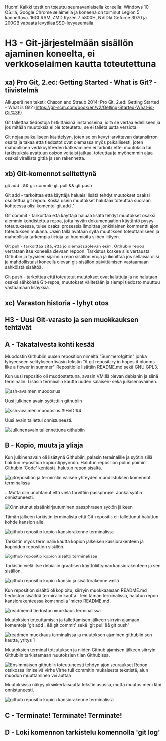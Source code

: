 Huom! Kaikki testit on toteuttu seuraavanlaisella koneella: Windows 10 OS:llä, Google Chrome selaimella ja koneena on toiminut Legion 5 kannettava. 16Gt RAM, AMD Ryzen 7 5800H, NVIDIA Geforce 3070 ja 200GB vapaata levytilaa SSD-levyasemalla.

# H3 - Git-järjestelmään sisällön ajaminen koneelta, ei verkkoselaimen kautta toteutettuna

## xa) Pro Git, 2.ed: Getting Started - What is Git? - tiivistelmä
Alkuperäinen teksti: Chacon and Straub 2014: Pro Git, 2.ed: Getting Started - What is Git?  (https://git-scm.com/book/en/v2/Getting-Started-What-is-Git%3F)

Git tallettaa tiedostoja hetkittäisinä instansseina, joita se vertaa edelliseen ja jos mitään muutoksia ei ole toteutettu, se ei talleta uutta versiota.

Git nojaa paikalliseen käsittelyyn, joten se on kevyt tarvittavan datansiirron osalta ja takaa että tiedostot ovat olemassa myös paikallisesti, joten mahdollinen verkkoyhteyden katkeaminen ei tarkoita ettei muutoksia tai tarkistuksia avattuun osioon voitaisi jatkaa, toteuttaa ja myöhemmin ajaa osaksi virallista gittiä ja sen rakennetta. 

## xb) Git-komennot selitettynä

git add . && git commit; git pull && git push

Git add - tarkoittaa että käyttäjä haluaisi lisätä tehdyt muutokset osaksi osoitettua git repoa. Koska usein muutokset halutaan toteuttaa suoraan kohteessa olisi komento 'git add .'

Git commit - tarkoittaa että käyttäjä haluaa lisätä tehdyt muutokset osaksi aiemmin kohdistettua repoa, jotta hyvän dokumentaation käytäntö pysyy toteutuksessa, tulee osaksi prosessia ilmoittaa jonkinlainen kommentti ajon toteutuksen mukana. Usein tällä avataan syitä muutoksen toteuttamiseen ja mahdollisia tarkempia tietoja tai huomioita siihen liittyen.

Git pull - tarkoittaa sitä, että jo olemassaolevan esim. Githubin repoa verrataan itse koneella olevaan repoon. Tarkistus koskee siis vertausta Githubin ja fyysisen sijainnin repo sisällön eroja ja ilmoittaa jos sellaisia olisi ja mahdollistaisi koneella olevan git-sisällön päivittämisen vastaamaan sähköistä sisältöä.

Git push - tarkoittaa että toteutetut muutokset ovat haluttuja ja ne halutaan osaksi sähköistä Git-repoa, muutokset välitetään ja aiempi tiedosto muuttuu vastaamaan lisäyksiä. 

## xc) Varaston historia - lyhyt otos


## H3 - Uusi Git-varasto ja sen muokkauksen tehtävät



## A - Takatalvesta kohti kesää

Muodostin Githubiin uuden reposition nimeltä "Summerofgittin" jonka lyhyeeseen selitykseen lisäsin tekstin "A git repository in hopes it blooms like a flower in summer".
Repositiolle lisättiin README.md sekä GNU GPL3.

Kun uusi repositio oli muodostettuna, avasin VM:llä olevan debianin ja siinä terminalin. Lisäsin terminalin kautta uuden salaisen- sekä julkisenavaimen.

![ssh-avaimen muodostus](https://github.com/Andtonyk/h1---Debian/assets/149326156/f4bb8b13-34cf-4a46-9d5c-704fb0f5554f)

Uusi julkinen avain syötettiin githubiin

![ssh-avaimen muodostus #!HvD!#4](https://github.com/Andtonyk/h1---Debian/assets/149326156/fb19d1dd-1a96-4603-865e-605e39045ab2)

Uusi avain tallettui onnistuneesti.

![Julkinenavain tallennettuna githubiin](https://github.com/Andtonyk/h1---Debian/assets/149326156/21bd48a6-864f-49b4-ab95-624b70a63872)

## B - Kopio, muuta ja yliaja

Kun julkinenavain oli lisättynä Githubiin, palasin terminalille ja syötin sillä halutun reposition kopiointipyynnön. Halutun reposition polun poimin Githubin 'Code' kentästä, halutun repon sisältä.

![gitreposition ja terminalin välisen yhteyden muodostuksen komennot terminalissa](https://github.com/Andtonyk/h1---Debian/assets/149326156/4039791d-827a-4fc7-ba2b-3c735a2f7e30)

...Mutta olin unohtanut että vielä tarvittiin passphrase. Jonka syötin onnistuneesti.

![Onnistunut sisäänkirjautuminen passphrasen syötön jälkeen](https://github.com/Andtonyk/h1---Debian/assets/149326156/2cd09792-4649-46c8-b438-5b9f7bb8df2b)

Tämän jälkeen tarkistin terminalista että Git-repositio oli tallettunut haluttun kohde kansion alle.

![github repositio kopion kansiorakenne terminalissa](https://github.com/Andtonyk/h1---Debian/assets/149326156/3c79f955-1c06-4c53-9a66-d35c551c1a64)

Tarkistin myös terminalin kautta kopion jälkeisen kansiorakenteen ja kopioidun reposition sisällön.

![github repositio kopion sisältö terminalissa](https://github.com/Andtonyk/h1---Debian/assets/149326156/9315bdd5-b84b-43bb-ae8b-28941f5419d0)

Tarkistin vielä itse debianin graafisen käyttöliittymän kansiorakenteen ja sen sisällön.

![github repositio kopion kansio ja sisältörakenne vmllä](https://github.com/Andtonyk/h1---Debian/assets/149326156/aa26ad89-0906-4694-9e25-52b52ade56d6)

Kun reposition sisältö oli kopioitu, siirryin muokkaamaan README.md tiedoston sisältöä terminalin kautta.
Tein tämän terminalissa, halutun repon kansiorakenteessa komennolla 'micro README.md'.

![readmemd tiedoston muokkaus terminalissa](https://github.com/Andtonyk/h1---Debian/assets/149326156/e31a4e87-8136-413a-b487-88cd0c13884f)

Muutoksien toteuttamisen ja tallettamisen jälkeen siirryin ajamaan komentoja 'git add . && git commit' sekä 'git pull && git push'

![readmen muokkaus terminalissa ja muutoksen ajaminen githubiin sen kautta, yritys 1](https://github.com/Andtonyk/h1---Debian/assets/149326156/685fbe22-c79e-4c07-bf77-3e3cde777222)

Muutoksien terminal toteutuksen ja niiden Github ajamisen jälkeen siirryin Githubiin tarkistamaan muutoksien tilan Githubissa.

![Ensimmäisen githubiin toteutuneesti tehdyn ajon seuraukset  Repon otsikossa ilmiselvä virhe  Virhe tuli commitin mukaisesta tekstistä, alun muodon muuttaminen voi auttaa](https://github.com/Andtonyk/h1---Debian/assets/149326156/dbbf5a78-4e42-4991-af18-d6e822a583a6)

Muutoksissa näkyy yksinkertaisuutta tekstin asussa, mutta muutos meni läpi onnistuneesti.

![github repositio kopion kansiorakenne terminalissa](https://github.com/Andtonyk/h1---Debian/assets/149326156/e077c052-fac3-4ebc-9870-b726e48f6fac)

## C - Terminate! Terminate! Terminate!



## D - Loki komennon tarkistelu komennolla 'git log'


